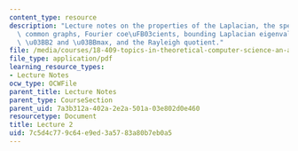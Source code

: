 ```yaml
---
content_type: resource
description: "Lecture notes on the properties of the Laplacian, the spectra of some\
  \ common graphs, Fourier coe\uFB03cients, bounding Laplacian eigenvalues, bounding\
  \ \u03BB2 and \u03BBmax, and the Rayleigh quotient."
file: /media/courses/18-409-topics-in-theoretical-computer-science-an-algorithmists-toolkit-fall-2009/7c5d4c779c64e9ed3a5783a80b7eb0a5_MIT18_409F09_scribe2.pdf
file_type: application/pdf
learning_resource_types:
- Lecture Notes
ocw_type: OCWFile
parent_title: Lecture Notes
parent_type: CourseSection
parent_uid: 7a3b312a-402a-2e2a-501a-03e802d0e460
resourcetype: Document
title: Lecture 2
uid: 7c5d4c77-9c64-e9ed-3a57-83a80b7eb0a5
---
```

